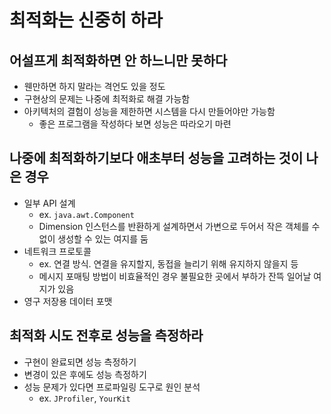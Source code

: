 # 최적화는 신중히 하라

## 어설프게 최적화하면 안 하느니만 못하다
- 웬만하면 하지 말라는 격언도 있을 정도
- 구현상의 문제는 나중에 최적화로 해결 가능함
- 아키텍처의 결험이 성능을 제한하면 시스템을 다시 만들어야만 가능함
    * 좋은 프로그램을 작성하다 보면 성능은 따라오기 마련


## 나중에 최적화하기보다 애초부터 성능을 고려하는 것이 나은 경우
- 일부 API 설계
    * ex. `java.awt.Component`
    * Dimension 인스턴스를 반환하게 설계하면서 가변으로 두어서 작은 객체를 수없이 생성할 수 있는 여지를 둠
- 네트워크 프로토콜
    * ex. 연결 방식. 연결을 유지할지, 동접을 늘리기 위해 유지하지 않을지 등
    * 메시지 포매팅 방법이 비효율적인 경우 불필요한 곳에서 부하가 잔뜩 일어날 여지가 있음
- 영구 저장용 데이터 포맷


## 최적화 시도 전후로 성능을 측정하라
- 구현이 완료되면 성능 측정하기
- 변경이 있은 후에도 성능 측정하기
- 성능 문제가 있다면 프로파일링 도구로 원인 분석
    * ex. `JProfiler`, `YourKit`